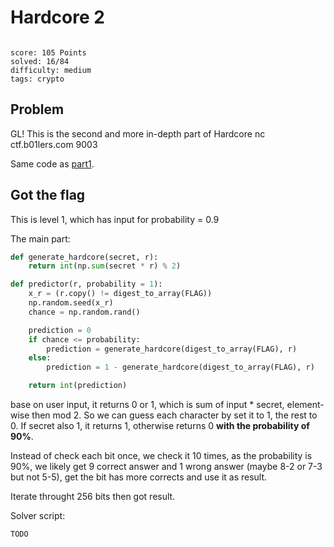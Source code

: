 # Hardcore 2

```

score: 105 Points
solved: 16/84
difficulty: medium
tags: crypto
```

## Problem
GL!
This is the second and more in-depth part of Hardcore
nc ctf.b01lers.com 9003

Same code as [part1]({Hardcore.md}).

## Got the flag
This is level 1, which has input for probability = 0.9

The main part:

```py
def generate_hardcore(secret, r):
    return int(np.sum(secret * r) % 2)

def predictor(r, probability = 1):
    x_r = (r.copy() != digest_to_array(FLAG))
    np.random.seed(x_r)
    chance = np.random.rand()

    prediction = 0
    if chance <= probability:
        prediction = generate_hardcore(digest_to_array(FLAG), r)
    else:
        prediction = 1 - generate_hardcore(digest_to_array(FLAG), r)

    return int(prediction)
```

base on user input, it returns 0 or 1, which is sum of input * secret, element-wise then
mod 2. So we can guess each character by set it to 1, the rest to 0. If secret
also 1, it returns 1, otherwise returns 0 **with the probability of 90%**.

Instead of check each bit once, we check it 10 times, as the probability is 90%,
we likely get 9 correct answer and 1 wrong answer (maybe 8-2 or 7-3 but not 5-5),
get the bit has more corrects and use it as result.

Iterate throught 256 bits then got result.

Solver script:

```py
TODO
```
